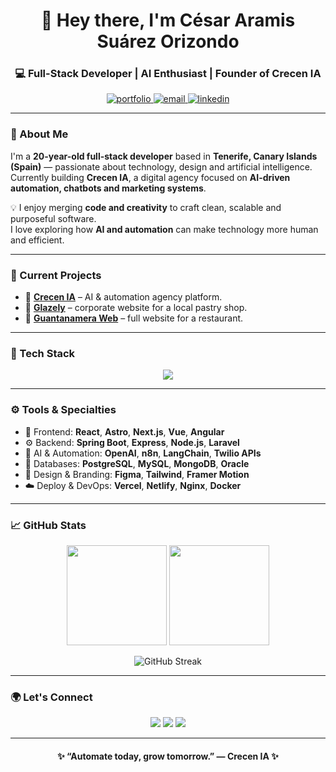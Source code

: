 <!-- Banner principal -->
<h1 align="center">👋 Hey there, I'm <strong>César Aramis Suárez Orizondo</strong></h1>
<h3 align="center">💻 Full-Stack Developer | AI Enthusiast | Founder of Crecen IA</h3>

<p align="center">
  <a href="https://ceradev.com" target="_blank">
    <img src="https://img.shields.io/badge/Portfolio-cera.dev-3d2bff?style=for-the-badge&logo=vercel&logoColor=white" alt="portfolio"/>
  </a>
  <a href="mailto:suarezorizondocesararamis@gmail.com">
    <img src="https://img.shields.io/badge/Email-Contact-blueviolet?style=for-the-badge&logo=gmail&logoColor=white" alt="email"/>
  </a>
  <a href="https://www.linkedin.com/in/césar-aramis-suárez-orizondo" target="_blank">
    <img src="https://img.shields.io/badge/LinkedIn-Profile-6b7aff?style=for-the-badge&logo=linkedin&logoColor=white" alt="linkedin"/>
  </a>
</p>

---

### 🧠 About Me

I'm a **20-year-old full-stack developer** based in **Tenerife, Canary Islands (Spain)** — passionate about technology, design and artificial intelligence.  
Currently building **Crecen IA**, a digital agency focused on **AI-driven automation, chatbots and marketing systems**.

💡 I enjoy merging **code and creativity** to craft clean, scalable and purposeful software.  
I love exploring how **AI and automation** can make technology more human and efficient.

---

### 🔭 Current Projects
- 🧩 **[Crecen IA](https://github.com/crecenia-dev)** – AI & automation agency platform.  
- 🍰 **[Glazely](https://github.com/ceradev/glazely)** – corporate website for a local pastry shop.  
- 🍗 **[Guantanamera Web](https://github.com/ceradev/bar-guantanamera-web)** – full website for a restaurant.  

---

### 🧰 Tech Stack
<p align="center">
  <img src="https://skillicons.dev/icons?i=html,css,js,ts,react,nextjs,vue,astro,angular,tailwind,bootstrap,nodejs,express,java,spring,python,php,laravel,postgres,mysql,mongodb,nginx,docker,git,figma,linux" />
</p>

---

### ⚙️ Tools & Specialties
- 🚀 Frontend: **React**, **Astro**, **Next.js**, **Vue**, **Angular**  
- ⚙️ Backend: **Spring Boot**, **Express**, **Node.js**, **Laravel**  
- 🤖 AI & Automation: **OpenAI**, **n8n**, **LangChain**, **Twilio APIs**  
- 💾 Databases: **PostgreSQL**, **MySQL**, **MongoDB**, **Oracle**  
- 🎨 Design & Branding: **Figma**, **Tailwind**, **Framer Motion**  
- ☁️ Deploy & DevOps: **Vercel**, **Netlify**, **Nginx**, **Docker**

---

### 📈 GitHub Stats
<p align="center">
  <img src="https://github-readme-stats.vercel.app/api?username=ceradev&show_icons=true&theme=tokyonight&hide_border=true" height="160px"/>
  <img src="https://github-readme-stats.vercel.app/api/top-langs/?username=ceradev&layout=compact&theme=tokyonight&hide_border=true" height="160px"/>
</p>

<p align="center">
  <img src="https://streak-stats.demolab.com?user=ceradev&theme=tokyonight&hide_border=true" alt="GitHub Streak"/>
</p>

---

### 🌍 Let's Connect
<p align="center">
  <a href="https://www.linkedin.com/in/césar-aramis-suárez-orizondo"><img src="https://img.shields.io/badge/LinkedIn-César_Aramis_Suárez_Orizondo-3d2bff?style=for-the-badge&logo=linkedin&logoColor=white"/></a>
  <a href="https://ceradev.com"><img src="https://img.shields.io/badge/Website-cera.dev-6b7aff?style=for-the-badge&logo=vercel&logoColor=white"/></a>
  <a href="mailto:suarezorizondocesararamis@gmail.com"><img src="https://img.shields.io/badge/Email-Contact-8b9aff?style=for-the-badge&logo=gmail&logoColor=white"/></a>
</p>

---

<h4 align="center">✨ “Automate today, grow tomorrow.” — Crecen IA ✨</h4>
